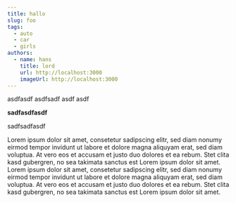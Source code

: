 ```yaml
---
title: hallo
slug: foo
tags:
  - auto
  - car
  - girls
authors:
  - name: hans
    title: lord
    url: http://localhost:3000
    imageUrl: http://localhost:3000
---
```

a﻿sdfasdf asdfsadf asdf asdf

**s﻿adfasdfasdf** 

s﻿adfsadfasdf

Lorem ipsum dolor sit amet, consetetur sadipscing elitr, sed diam nonumy eirmod tempor invidunt ut labore et dolore magna aliquyam erat, sed diam voluptua. At vero eos et accusam et justo duo dolores et ea rebum. Stet clita kasd gubergren, no sea takimata sanctus est Lorem ipsum dolor sit amet. Lorem ipsum dolor sit amet, consetetur sadipscing elitr, sed diam nonumy eirmod tempor invidunt ut labore et dolore magna aliquyam erat, sed diam voluptua. At vero eos et accusam et justo duo dolores et ea rebum. Stet clita kasd gubergren, no sea takimata sanctus est Lorem ipsum dolor sit amet.